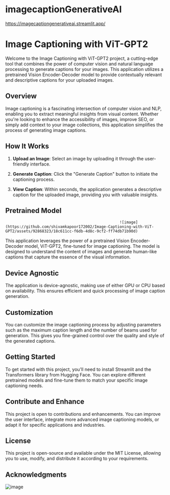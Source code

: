 # imagecaptionGenerativeAI
https://imagecaptiongenerativeai.streamlit.app/
# Image Captioning with ViT-GPT2

Welcome to the Image Captioning with ViT-GPT2 project, a cutting-edge tool that combines the power of computer vision and natural language processing to generate captions for your images. This application utilizes a pretrained Vision Encoder-Decoder model to provide contextually relevant and descriptive captions for your uploaded images.

## Overview

Image captioning is a fascinating intersection of computer vision and NLP, enabling you to extract meaningful insights from visual content. Whether you're looking to enhance the accessibility of images, improve SEO, or simply add context to your image collections, this application simplifies the process of generating image captions.

## How It Works

1. **Upload an Image**: Select an image by uploading it through the user-friendly interface.

2. **Generate Caption**: Click the "Generate Caption" button to initiate the captioning process.

3. **View Caption**: Within seconds, the application generates a descriptive caption for the uploaded image, providing you with valuable insights.

## Pretrained Model
                                                      ![image](https://github.com/shivamkapoor172002/Image-Captioning-with-ViT-GPT2/assets/92868323/18c611cc-f6db-4d8c-9cf2-ff74db71b90d)


This application leverages the power of a pretrained Vision Encoder-Decoder model, ViT-GPT2, fine-tuned for image captioning. The model is designed to understand the content of images and generate human-like captions that capture the essence of the visual information.

## Device Agnostic

The application is device-agnostic, making use of either GPU or CPU based on availability. This ensures efficient and quick processing of image caption generation.

## Customization

You can customize the image captioning process by adjusting parameters such as the maximum caption length and the number of beams used for generation. This gives you fine-grained control over the quality and style of the generated captions.

## Getting Started

To get started with this project, you'll need to install Streamlit and the Transformers library from Hugging Face. You can explore different pretrained models and fine-tune them to match your specific image captioning needs.

## Contribute and Enhance

This project is open to contributions and enhancements. You can improve the user interface, integrate more advanced image captioning models, or adapt it for specific applications and industries.

## License

This project is open-source and available under the MIT License, allowing you to use, modify, and distribute it according to your requirements.

## Acknowledgments


![image](https://github.com/shivamkapoor172002/imagecaptionGenerativeAI/assets/92868323/0227403b-f81d-47f8-81f1-d184940c6ee7)

